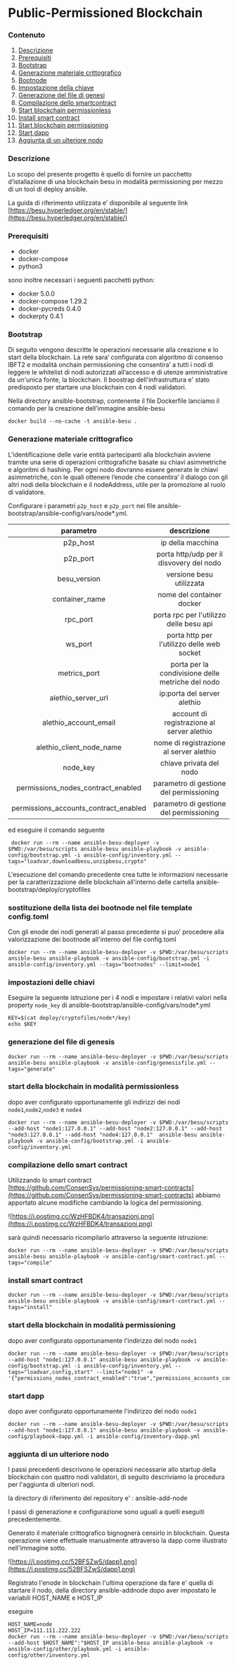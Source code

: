 # Public-Permissioned Blockchain 


### Contenuto

1. [Descrizione](https://github.com/innovazione-posteitaliane/ibsi/#descrizione)
2. [Prerequisiti](https://github.com/innovazione-posteitaliane/ibsi/#prerequisiti)
3. [Bootstrap](https://github.com/innovazione-posteitaliane/ibsi/#bootstrap)
4. [Generazione materiale crittografico](https://github.com/innovazione-posteitaliane/ibsi/wiki/Content/_edit#generazione-materiale-crittografico)
5. [Bootnode](https://github.com/innovazione-posteitaliane/ibsi/#sostituzione-della-lista-dei-bootnode-nel-file-template-configtoml)
6. [Impostazione della chiave](https://github.com/innovazione-posteitaliane/ibsi/#impostazioni-delle-chiavi)
7. [Generazione del file di genesi]( https://github.com/innovazione-posteitaliane/ibsi/#generazione-del-file-di-genesis)
8. [Compilazione dello smartcontract](https://github.com/innovazione-posteitaliane/ibsi/#compilazione-dello-smart-contract)
9. [Start blockchain permissionless](https://github.com/innovazione-posteitaliane/ibsi/#start-della-blockchain-in-modalit%C3%A0-permissionless)
10. [Install smart contract](https://github.com/innovazione-posteitaliane/ibsi/#install-smart-contract)
11. [Start blockchain permissioning](https://github.com/innovazione-posteitaliane/ibsi/#start-della-blockchain-in-modalit%C3%A0-permissioning)
12. [Start dapp]( https://github.com/innovazione-posteitaliane/ibsi/#start-dapp)
13. [Aggiunta di un ulteriore nodo]( https://github.com/innovazione-posteitaliane/ibsi/#aggiunta-di-un-ulteriore-nodo)






### Descrizione

Lo scopo del presente progetto è quello di fornire un pacchetto d’istallazione di una blockchain besu in modalità permissioning per mezzo di un tool di deploy ansible.
 
La guida di riferimento utilizzata e’ disponibile al seguente link [https://besu.hyperledger.org/en/stable/](https://besu.hyperledger.org/en/stable/)

### Prerequisiti

* docker
* docker-compose
* python3

sono inoltre necessari i seguenti pacchetti python:

* docker 5.0.0
* docker-compose 1.29.2
* docker-pycreds 0.4.0
* dockerpty 0.4.1

### Bootstrap

Di seguito vengono descritte le operazioni necessarie alla creazione e lo start della blockchain. La rete sara’ configurata con algoritmo di consenso IBFT2 e  modalità onchain permissioning che consentira’ a tutti i nodi di leggere le whitelist di nodi autorizzati all’accesso e di utenze amministrative da un'unica fonte, la blockchain.
Il boostrap dell'infrastruttura e' stato predisposto per startare una blockchain con 4 nodi validatori.



Nella directory ansible-bootstrap, contenente il file Dockerfile lanciamo il comando per la creazione dell’immagine ansible-besu

`docker build --no-cache -t ansible-besu .`

### Generazione materiale crittografico

L’identificazione delle varie  entità partecipanti  alla  blockchain avviene tramite una serie di operazioni crittografiche basate su chiavi asimmetriche e algoritmi di hashing. Per ogni nodo dovranno essere generate le chiavi asimmetriche, con le quali ottenere l’enode che consentira’ il dialogo con gli altri nodi della blockchain e il  nodeAddress, utile per la promozione al ruolo di validatore. 

Configurare i parametri `p2p_host` e `p2p_port` nei file ansible-bootstrap/ansible-config/vars/node*.yml.


| parametro | descrizione |
| :---: | :---: |
| p2p_host | ip della macchina  | 
| p2p_port | porta http/udp per il disvovery del nodo  | 
| besu_version | versione besu utilizzata  | 
| container_name | nome del container docker | 
| rpc_port | porta rpc per l'utilizzo delle besu api | 
| ws_port | porta http per l'utilizzo delle web socket  | 
| metrics_port | porta per la condivisione delle metriche del nodo  | 
| alethio_server_url | ip:porta del server alethio | 
| alethio_account_email | account di registrazione al server alethio | 
| alethio_client_node_name | nome di registrazione al server alethio  | 
| node_key | chiave privata del nodo  | 
| permissions_nodes_contract_enabled | parametro di gestione del permissioning  | 
| permissions_accounts_contract_enabled | parametro di gestione del permissioning  | 


ed eseguire il comando seguente



     docker run --rm --name ansible-besu-deployer -v $PWD:/var/besu/scripts ansible-besu ansible-playbook -v ansible-config/bootstrap.yml -i ansible-config/inventory.yml --tags="loadvar,downloadbesu,unzipbesu,crypto"

L'esecuzione del comando precedente crea tutte le informazioni necessarie per la caratterizzazione delle blockchain all'interno delle cartella
 ansible-bootstrap/deploy/cryptofiles
 



### sostituzione della lista dei bootnode nel file template config.toml

Con gli enode dei nodi generati al passo precedente si puo' procedere alla valorizzazione dei bootnode all'interno del file config.toml 


    docker run --rm --name ansible-besu-deployer -v $PWD:/var/besu/scripts ansible-besu ansible-playbook -v ansible-config/bootstrap.yml -i ansible-config/inventory.yml --tags="bootnodes" --limit=node1
    
    
### impostazioni delle chiavi

Eseguire la seguente istruzione per i 4 nodi e impostare i relativi valori nella property `node_key` di ansible-bootstrap/ansible-config/vars/node*.yml

    KEY=$(cat deploy/cryptofiles/node*/key)
    echo $KEY




### generazione del file di genesis


    docker run --rm --name ansible-besu-deployer -v $PWD:/var/besu/scripts ansible-besu ansible-playbook -v ansible-config/genesisfile.yml --tags="generate"


### start della blockchain in modalità permissionless

dopo aver configurato opportunamente gli indirizzi dei nodi `node1`,`node2`,`node3` e `node4`  

    docker run --rm --name ansible-besu-deployer -v $PWD:/var/besu/scripts --add-host "node1:127.0.0.1" --add-host "node2:127.0.0.1" --add-host "node3:127.0.0.1" --add-host "node4:127.0.0.1"  ansible-besu ansible-playbook -v ansible-config/bootstrap.yml -i ansible-config/inventory.yml

### compilazione dello smart contract

Utilizzando lo smart contract [https://github.com/ConsenSys/permissioning-smart-contracts](https://github.com/ConsenSys/permissioning-smart-contracts) abbiamo apportato alcune modifiche cambiando la logica del permissioning. 

![https://i.postimg.cc/WzHFBDK4/transazioni.png](https://i.postimg.cc/WzHFBDK4/transazioni.png)

sarà quindi necessario ricompilarlo attraverso la seguente istruzione:


    docker run --rm --name ansible-besu-deployer -v $PWD:/var/besu/scripts ansible-besu ansible-playbook -v ansible-config/smart-contract.yml --tags="compile"
    
### install smart contract
    docker run --rm --name ansible-besu-deployer -v $PWD:/var/besu/scripts ansible-besu ansible-playbook -v ansible-config/smart-contract.yml --tags="install"

### start della blockchain in modalità permissioning

dopo aver configurato opportunamente l'indirizzo del nodo `node1`

    docker run --rm --name ansible-besu-deployer -v $PWD:/var/besu/scripts --add-host "node1:127.0.0.1" ansible-besu ansible-playbook -v ansible-config/bootstrap.yml -i ansible-config/inventory.yml --tags="loadvar,config,start" --limit="node1" -e '{"permissions_nodes_contract_enabled":"true","permissions_accounts_contract_enabled":"true"}

### start dapp
dopo aver configurato opportunamente l'indirizzo del nodo `node1`

    docker run --rm --name ansible-besu-deployer -v $PWD:/var/besu/scripts --add-host "node1:127.0.0.1" ansible-besu ansible-playbook -v ansible-config/playbook-dapp.yml -i ansible-config/inventory-dapp.yml

### aggiunta di un ulteriore nodo
I passi precedenti descrivono le operazioni necessarie allo startup della blockchain con quattro nodi validatori, di seguito descriviamo la procedura per l'aggiunta di ulteriori nodi.

la directory di riferimento del repository e' : ansible-add-node

I passi di generazione e configurazione sono uguali a quelli eseguiti precedentemente.

Generato il materiale crittografico bignognerà censirlo in blockchain. Questa operazione viene effettuale manualmente attraverso la dapp come illustrato nell'immagine sotto.


![https://i.postimg.cc/52BFSZwS/dapp1.png](https://i.postimg.cc/52BFSZwS/dapp1.png)


Registrato l'enode in blockchain l'ultima operazione da fare e' quella di startare il nodo, della directory ansible-addnode dopo aver impostato le variabili HOST_NAME e HOST_IP 

eseguire 

    HOST_NAME=node
    HOST_IP=111.111.222.222
    docker run --rm --name ansible-besu-deployer -v $PWD:/var/besu/scripts --add-host $HOST_NAME":"$HOST_IP ansible-besu ansible-playbook -v ansible-config/other/playbook.yml -i ansible-config/other/inventory.yml







 
